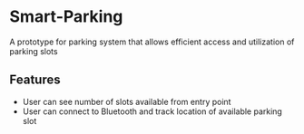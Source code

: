# Smart-Parking
A prototype for parking system that allows efficient access and utilization of parking slots

## Features

- User can see number of slots available from entry point
- User can connect to Bluetooth and track location of available parking slot
